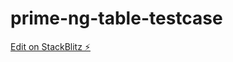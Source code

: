 # prime-ng-table-testcase

[Edit on StackBlitz ⚡️](https://stackblitz.com/edit/prime-ng-table-testcase)